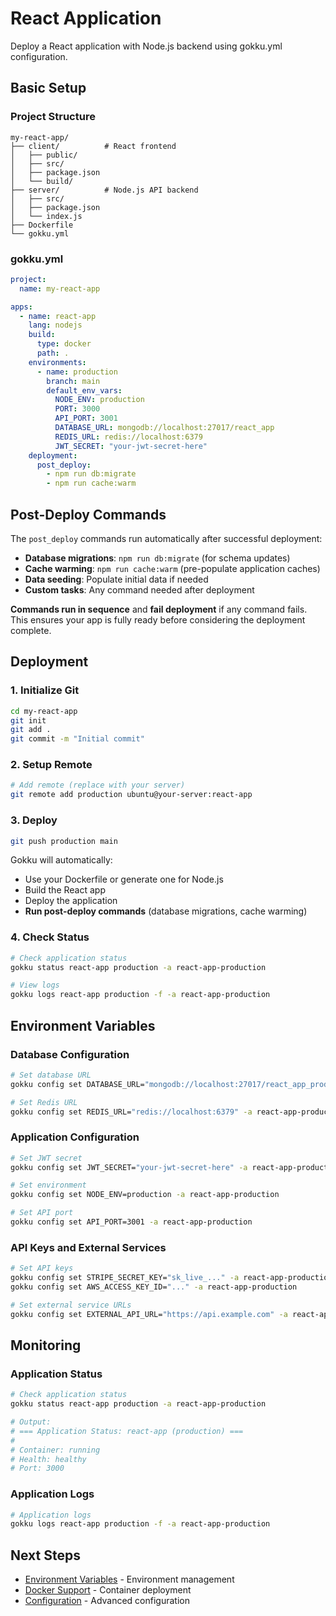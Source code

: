 # React Application

Deploy a React application with Node.js backend using gokku.yml configuration.

## Basic Setup

### Project Structure

```
my-react-app/
├── client/          # React frontend
│   ├── public/
│   ├── src/
│   ├── package.json
│   └── build/
├── server/          # Node.js API backend
│   ├── src/
│   ├── package.json
│   └── index.js
├── Dockerfile
└── gokku.yml
```

### gokku.yml

```yaml
project:
  name: my-react-app

apps:
  - name: react-app
    lang: nodejs
    build:
      type: docker
      path: .
    environments:
      - name: production
        branch: main
        default_env_vars:
          NODE_ENV: production
          PORT: 3000
          API_PORT: 3001
          DATABASE_URL: mongodb://localhost:27017/react_app
          REDIS_URL: redis://localhost:6379
          JWT_SECRET: "your-jwt-secret-here"
    deployment:
      post_deploy:
        - npm run db:migrate
        - npm run cache:warm
```

## Post-Deploy Commands

The `post_deploy` commands run automatically after successful deployment:

- **Database migrations**: `npm run db:migrate` (for schema updates)
- **Cache warming**: `npm run cache:warm` (pre-populate application caches)
- **Data seeding**: Populate initial data if needed
- **Custom tasks**: Any command needed after deployment

**Commands run in sequence** and **fail deployment** if any command fails. This ensures your app is fully ready before considering the deployment complete.

## Deployment

### 1. Initialize Git

```bash
cd my-react-app
git init
git add .
git commit -m "Initial commit"
```

### 2. Setup Remote

```bash
# Add remote (replace with your server)
git remote add production ubuntu@your-server:react-app
```

### 3. Deploy

```bash
git push production main
```

Gokku will automatically:
- Use your Dockerfile or generate one for Node.js
- Build the React app
- Deploy the application
- **Run post-deploy commands** (database migrations, cache warming)

### 4. Check Status

```bash
# Check application status
gokku status react-app production -a react-app-production

# View logs
gokku logs react-app production -f -a react-app-production
```

## Environment Variables

### Database Configuration

```bash
# Set database URL
gokku config set DATABASE_URL="mongodb://localhost:27017/react_app_production" -a react-app-production

# Set Redis URL
gokku config set REDIS_URL="redis://localhost:6379" -a react-app-production
```

### Application Configuration

```bash
# Set JWT secret
gokku config set JWT_SECRET="your-jwt-secret-here" -a react-app-production

# Set environment
gokku config set NODE_ENV=production -a react-app-production

# Set API port
gokku config set API_PORT=3001 -a react-app-production
```

### API Keys and External Services

```bash
# Set API keys
gokku config set STRIPE_SECRET_KEY="sk_live_..." -a react-app-production
gokku config set AWS_ACCESS_KEY_ID="..." -a react-app-production

# Set external service URLs
gokku config set EXTERNAL_API_URL="https://api.example.com" -a react-app-production
```

## Monitoring

### Application Status

```bash
# Check application status
gokku status react-app production -a react-app-production

# Output:
# === Application Status: react-app (production) ===
#
# Container: running
# Health: healthy
# Port: 3000
```

### Application Logs

```bash
# Application logs
gokku logs react-app production -f -a react-app-production
```

## Next Steps

- [Environment Variables](/guide/environments) - Environment management
- [Docker Support](/guide/docker) - Container deployment
- [Configuration](/reference/configuration) - Advanced configuration
